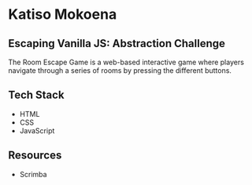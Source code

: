 # Katiso Mokoena

## Escaping Vanilla JS: Abstraction Challenge
The Room Escape Game is a web-based interactive game where players navigate through a series of rooms by pressing the different buttons.

## Tech Stack
- HTML
- CSS
- JavaScript

## Resources
- Scrimba
